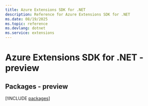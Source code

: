 ```yaml
---
title: Azure Extensions SDK for .NET
description: Reference for Azure Extensions SDK for .NET
ms.date: 08/19/2025
ms.topic: reference
ms.devlang: dotnet
ms.service: extensions
---
```

# Azure Extensions SDK for .NET - preview
## Packages - preview
[!INCLUDE [packages](extensions-index.md)]